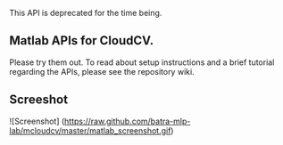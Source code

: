 This API is deprecated for the time being.

Matlab APIs for CloudCV.
--------------------------
Please try them out. To read about setup instructions and a brief tutorial regarding the APIs, please see the repository wiki.

Screeshot
------------

![Screenshot] (https://raw.github.com/batra-mlp-lab/mcloudcv/master/matlab_screenshot.gif)

